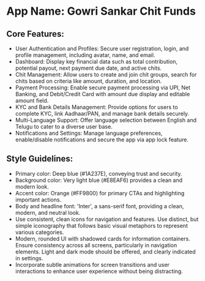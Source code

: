 # **App Name**: Gowri Sankar Chit Funds

## Core Features:

- User Authentication and Profiles: Secure user registration, login, and profile management, including avatar, name, and email.
- Dashboard: Display key financial data such as total contribution, potential payout, next payment due date, and active chits.
- Chit Management: Allow users to create and join chit groups, search for chits based on criteria like amount, duration, and location.
- Payment Processing: Enable secure payment processing via UPI, Net Banking, and Debit/Credit Card with amount due display and editable amount field.
- KYC and Bank Details Management: Provide options for users to complete KYC, link Aadhaar/PAN, and manage bank details securely.
- Multi-Language Support: Offer language selection between English and Telugu to cater to a diverse user base.
- Notifications and Settings: Manage language preferences, enable/disable notifications and secure the app via app lock feature.

## Style Guidelines:

- Primary color: Deep blue (#1A237E), conveying trust and security.
- Background color: Very light blue (#E8EAF6) provides a clean and modern look.
- Accent color: Orange (#FF9800) for primary CTAs and highlighting important actions.
- Body and headline font: 'Inter', a sans-serif font, providing a clean, modern, and neutral look.
- Use consistent, clean icons for navigation and features. Use distinct, but simple iconography that follows basic visual metaphors to represent various categories.
- Modern, rounded UI with shadowed cards for information containers. Ensure consistency across all screens, particularly in navigation elements. Light and dark mode should be offered, and clearly indicated in settings.
- Incorporate subtle animations for screen transitions and user interactions to enhance user experience without being distracting.